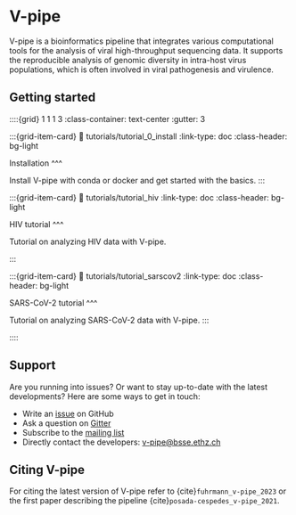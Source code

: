 # V-pipe 

V-pipe is a bioinformatics pipeline that integrates various computational tools for the analysis of viral high-throughput sequencing data. It supports the reproducible analysis of genomic diversity in intra-host virus populations, which is often involved in viral pathogenesis and virulence.

## Getting started

::::{grid} 1 1 1 3
:class-container: text-center
:gutter: 3

:::{grid-item-card}
:link: tutorials/tutorial_0_install
:link-type: doc
:class-header: bg-light

Installation 
^^^

Install V-pipe with conda or docker and get started with the basics.
:::

:::{grid-item-card}
:link: tutorials/tutorial_hiv
:link-type: doc
:class-header: bg-light

HIV tutorial
^^^

Tutorial on analyzing HIV data with V-pipe.

:::

:::{grid-item-card}
:link: tutorials/tutorial_sarscov2
:link-type: doc
:class-header: bg-light

SARS-CoV-2 tutorial
^^^

Tutorial on analyzing SARS-CoV-2 data with V-pipe.
:::


::::

## Support

Are you running into issues? Or want to stay up-to-date with the latest developments? Here are some ways to get in touch:

- Write an [issue](https://github.com/cbg-ethz/V-pipe/issues) on GitHub 
- Ask a question on [Gitter](https://gitter.im/V-pipe/community)
- Subscribe to the [mailing list](https://sympa.ethz.ch/sympa/info/v-pipe-users)
- Directly contact the developers: [v-pipe@bsse.ethz.ch](mailto:v-pipe@bsse.ethz.ch)

## Citing V-pipe

For citing the latest version of V-pipe refer to {cite}`fuhrmann_v-pipe_2023` or the first paper describing the pipeline {cite}`posada-cespedes_v-pipe_2021`.

```{bibliography}
```